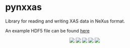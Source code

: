 # pynxxas
Library for reading and writing XAS data in NeXus format.

An example HDF5 file can be found [here](https://myhdf5.hdfgroup.org/view?url=https%3A%2F%2Fpynxxas.readthedocs.io%2Fen%2F7-create-a-first-format-to-nxxas-conversion%2F_static%2Fexample_nxxas_data.h5)

<p align="center">
    <a href="https://pynxxas.readthedocs.io" alt="Documentation">
        <img src="https://readthedocs.org/projects/pynxxas/badge/?version=latest" /></a>
    <a href="https://github.com/XraySpectroscopy/pynxxas/actions/workflows/ci.yml" alt="CI Status">
        <img src="https://github.com/XraySpectroscopy/pynxxas/actions/workflows/ci.yml/badge.svg" /></a>
    <a href="https://github.com/XraySpectroscopy/pynxxas?tab=MIT-1-ov-file#MIT-1-ov-file" alt="License">
        <img src="https://img.shields.io/badge/license-MIT-blue" /></a>
    <a href="https://github.com/psf/black" alt="Code Style">
        <img src="https://img.shields.io/badge/code%20style-black-000000.svg" /></a>
    <a href="https://myhdf5.hdfgroup.org/view?url=https%3A%2F%2Fpynxxas.readthedocs.io%2Fen%2F7-create-a-first-format-to-nxxas-conversion%2F_static%2Fexample_nxxas_data.h5" alt="NeXus">
        <img src="https://raw.githubusercontent.com/nexusformat/wiki/master/public/favicon.ico" /></a>
</p>
